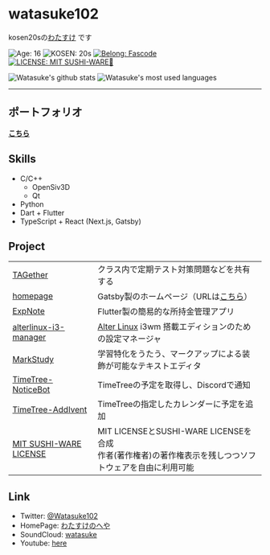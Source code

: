 # watasuke102
kosen20sの[わたすけ](https://twitter.com/Watasuke102) です

![Age: 16](https://img.shields.io/badge/Age-16-orange?style=for-the-badge)
![KOSEN: 20s](https://img.shields.io/badge/KOSEN-20s-green?style=for-the-badge)
[![Belong: Fascode](https://img.shields.io/badge/Belongs-Fascode-blue?style=for-the-badge)](https://fascode.net/en/)
[![LICENSE: MIT SUSHI-WARE🍣](https://raw.githubusercontent.com/watasuke102/mit-sushi-ware/master/MIT-SUSHI-WARE.svg)](https://github.com/watasuke102/mit-sushi-ware)  

![Watasuke's github stats](https://github-readme-stats.vercel.app/api?username=watasuke102&count_private=true&show_icons=true&theme=tokyonight)
![Watasuke's most used languages](https://github-readme-stats.vercel.app/api/top-langs/?username=watasuke102&layout=compact&theme=tokyonight)

---

## ポートフォリオ
**[こちら](https://watasuke.tk/portfolio)**

## Skills 
  - C/C++
    - OpenSiv3D
    - Qt
  - Python
  - Dart + Flutter
  - TypeScript + React (Next.js, Gatsby)

## Project
<table>
  <tr>
    <td><a href="https://github.com/watasuke102/TAGether">TAGether</a></td>
    <td>クラス内で定期テスト対策問題などを共有する</td>
  </tr>
  <tr>
    <td><a href="https://github.com/watasuke102/watasuke.tk">homepage</a></td>
    <td>Gatsby製のホームページ（URLは<a href="https://watasuke.tk">こちら</a>） </td>
  </tr>
  <tr>
    <td><a href="https://github.com/watasuke102/ExpNote">ExpNote</a></td>
    <td>Flutter製の簡易的な所持金管理アプリ</td>
  </tr>
  <tr>
    <td><a href="https://github.com/FascodeNet/alterlinux-i3-manager">alterlinux-i3-manager</a></td>
    <td><a href="https://fascode.net/projects/linux/alter/">Alter Linux</a> i3wm 搭載エディションのための設定マネージャ</td>
  </tr>
  <tr>
    <td><a href="https://github.com/watasuke102/MarkStudy">MarkStudy</a></td>
    <td>学習特化をうたう、マークアップによる装飾が可能なテキストエディタ </td>
  </tr>
  <tr>
    <td><a href="https://github.com/watasuke102/TimeTree-NoticeBot">TimeTree-NoticeBot</a></td>
    <td>TimeTreeの予定を取得し、Discordで通知 </td>
  </tr>
  <tr>
    <td><a href="https://github.com/watasuke102/TimeTree-AddIvent">TimeTree-AddIvent</a></td>
    <td>TimeTreeの指定したカレンダーに予定を追加 </td>
  </tr>
  <tr>
    <td><a href="https://github.com/watasuke102/mit-sushi-ware">MIT SUSHI-WARE LICENSE</a></td>
    <td>MIT LICENSEとSUSHI-WARE LICENSEを合成<br>作者(著作権者)の著作権表示を残しつつソフトウェアを自由に利用可能</td>
  </tr>
</table>
  
## Link
  - Twitter: [@Watasuke102](https://twitter.com/Watasuke102)  
  - HomePage: [わたすけのへや](https://watasuke.tk)  
  - SoundCloud: [watasuke](https://soundcloud.com/watasuke)  
  - Youtube: [here](https://www.youtube.com/channel/UCAX7m91OThALVORxdyKEhNA)
